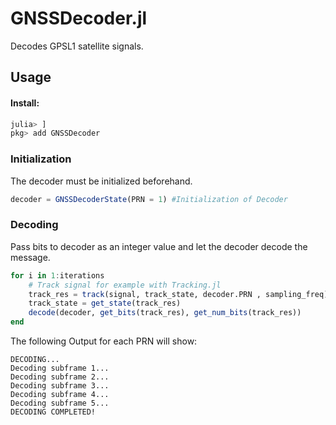 # GNSSDecoder.jl

Decodes GPSL1 satellite signals.

## Usage

#### Install: 
```julia
julia> ]
pkg> add GNSSDecoder
```

### Initialization
The decoder must be initialized beforehand.
```julia
decoder = GNSSDecoderState(PRN = 1) #Initialization of Decoder
```

### Decoding
Pass bits to decoder as an integer value and let the decoder decode the message.
```julia
for i in 1:iterations
    # Track signal for example with Tracking.jl
    track_res = track(signal, track_state, decoder.PRN , sampling_freq)
    track_state = get_state(track_res)
    decode(decoder, get_bits(track_res), get_num_bits(track_res))
end
```

The following Output for each PRN will show: 
```t
DECODING...
Decoding subframe 1...
Decoding subframe 2...
Decoding subframe 3...
Decoding subframe 4...
Decoding subframe 5...
DECODING COMPLETED!
```
